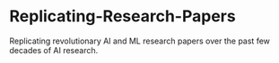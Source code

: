 # Replicating-Research-Papers
 Replicating revolutionary AI and ML research papers over the past few decades of AI research.

